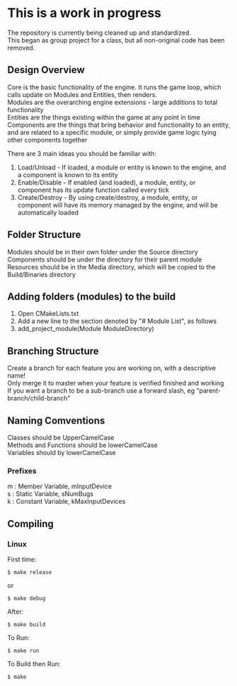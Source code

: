 # This is a work in progress
The repository is currently being cleaned up and standardized.  
This began as group project for a class, but all non-original code has been removed.

## Design Overview
Core is the basic functionality of the engine. It runs the game loop, which calls update on Modules and Entities, then renders.  
Modules are the overarching engine extensions - large additions to total functionality  
Entities are the things existing within the game at any point in time  
Components are the things that bring behavior and functionality to an entity, and are related to a specific module, or simply provide game logic tying other components together

There are 3 main ideas you should be familiar with:

1. Load/Unload - If loaded, a module or entity is known to the engine, and a component is known to its entity
2. Enable/Disable - If enabled (and loaded), a module, entity, or component has its update function called every tick
3. Create/Destroy - By using create/destroy, a module, entity, or component will have its memory managed by the engine, and will be automatically loaded

## Folder Structure
Modules should be in their own folder under the Source directory  
Components should be under the directory for their parent module  
Resources should be in the Media directory, which will be copied to the Build/Binaries directory  

## Adding folders (modules) to the build
1. Open CMakeLists.txt
2. Add a new line to the section denoted by "# Module List", as follows
3. add_project_module(Module ModuleDirectory)

## Branching Structure
Create a branch for each feature you are working on, with a descriptive name!  
Only merge it to master when your feature is verified finished and working  
If you want a branch to be a sub-branch use a forward slash, eg "parent-branch/child-branch"  

## Naming Comventions
Classes should be UpperCamelCase  
Methods and Functions should be lowerCamelCase  
Variables should by lowerCamelCase  

### Prefixes
m : Member Variable, mInputDevice  
s : Static Variable, sNumBugs  
k : Constant Variable, kMaxInputDevices  

## Compiling

### Linux

First time:

	$ make release

or

	$ make debug

After:

    $ make build

To Run:

	$ make run

To Build then Run:

	$ make

